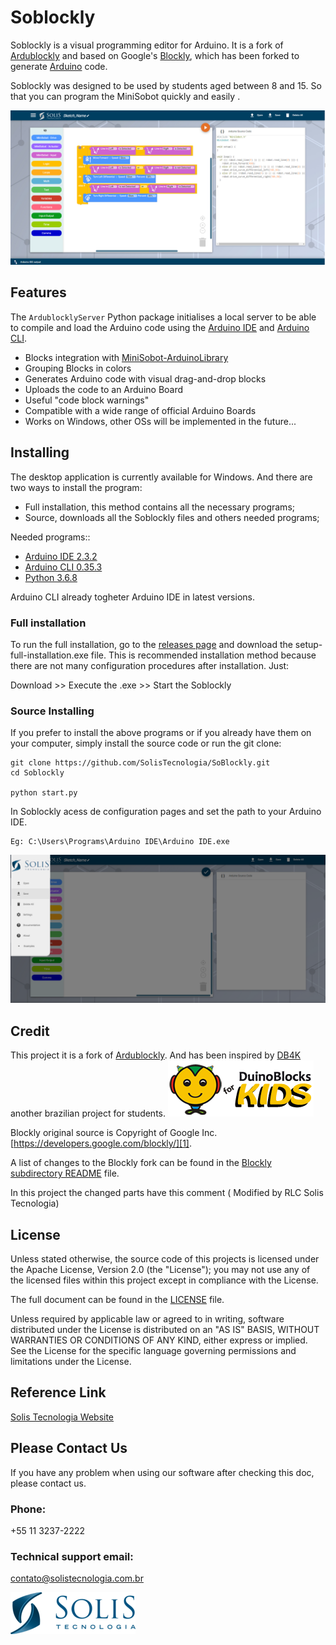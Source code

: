 # Soblockly
Soblockly is a visual programming editor for Arduino. It is a fork of [Ardublockly][3] and based on Google's [Blockly][1], which has been forked to generate [Arduino][4] code.

Soblockly was designed to be used by students aged between 8 and 15. So that you can program the MiniSobot quickly and easily .  


![Ardublockly desktop program screenshot][desktop_screeshot]


## Features
The `ArdublocklyServer` Python package initialises a local server to be able to compile and load the Arduino code using the [Arduino IDE][2] and [Arduino CLI][6].

* Blocks integration with [MiniSobot-ArduinoLibrary][7]
* Grouping Blocks in colors
* Generates Arduino code with visual drag-and-drop blocks
* Uploads the code to an Arduino Board
* Useful "code block warnings"
* Compatible with a wide range of official Arduino Boards
* Works on Windows, other OSs will be implemented in the future...

## Installing 
The desktop application is currently available for Windows. And there are two ways to install the program:
 * Full installation, this method contains all the necessary programs;
 * Source, downloads all the Soblockly files and others needed programs;

Needed programs::

* [Arduino IDE 2.3.2](https://www.arduino.cc/en/software)
* [Arduino CLI 0.35.3](https://github.com/arduino/arduino-cli/releases/tag/v0.35.3) 
* [Python 3.6.8](https://www.python.org/downloads/release/python-368/)

Arduino CLI already togheter Arduino IDE in latest versions.


### Full installation
To run the full installation, go to the [releases page](https://github.com/SolisTecnologia/Soblockly/releases) and download the setup-full-installation.exe file. This is recommended installation method because there are not many configuration procedures after installation. Just:

 Download >> Execute the .exe >> Start the Soblockly

### Source Installing

If you prefer to install the above programs or if you already have them on your computer, simply install the source code or run the git clone:

```
git clone https://github.com/SolisTecnologia/SoBlockly.git
cd Soblockly

python start.py
```

In Soblockly acess de configuration pages and set the path to your Arduino IDE.
```
Eg: C:\Users\Programs\Arduino IDE\Arduino IDE.exe
```

![alt text](ardublockly/img/config_screen.png)


## Credit
This project it is a fork of [Ardublockly][3].
And has been inspired by [DB4K][5] another brazilian project for students. 
![DB4K desktop program screenshot][DB4K_logo]

Blockly original source is Copyright of Google Inc. [https://developers.google.com/blockly/][1].

A list of changes to the Blockly fork can be found in the [Blockly subdirectory README][17] file.

In this project the changed parts have this comment ( Modified by RLC Solis Tecnologia)
 
## License
Unless stated otherwise, the source code of this projects is
licensed under the Apache License, Version 2.0 (the "License");
you may not use any of the licensed files within this project
except in compliance with the License.

The full document can be found in the [LICENSE][9] file.

Unless required by applicable law or agreed to in writing, software
distributed under the License is distributed on an "AS IS" BASIS,
WITHOUT WARRANTIES OR CONDITIONS OF ANY KIND, either express or implied.
See the License for the specific language governing permissions and
limitations under the License.

## Reference Link
[Solis Tecnologia Website](https://solistecnologia.com/produtos/robotsingle)

## Please Contact Us
If you have any problem when using our software after checking this doc, please contact us.

### Phone:
+55 11 3237-2222

### Technical support email: 
contato@solistecnologia.com.br

![](ardublockly/img/solislogoazul.png)


[1]: https://developers.google.com/blockly/
[2]: http://www.arduino.cc/en/main/software/
[3]: https://github.com/carlosperate/ardublockly
[4]: http://www.arduino.cc
[5]: http://www.nce.ufrj.br/ginape/livre/paginas/db4k/db4k.html
[6]: https://www.arduino.cc/pro/software-pro-cli/
[7]: https://github.com/SolisTecnologia/MiniSobot-ArduinoLibrary
[9]: ./LICENSE
[8]: https://github.com/SolisTecnologia/Soblockly/releases/
[17]: blockly/README.md


[desktop_screeshot]: ardublockly/img/print.png
[web_screenshot_responsive]: http://carlosperate.github.io/ardublockly/images/screenshot_material_all_small.jpg
[web_screenshot_classic]: http://carlosperate.github.io/ardublockly/images/screenshot_1.png
[DB4K_logo]: ardublockly/img/logo_db4k_inicio.png
[Ardublockly_logo]:ardublockly/img/ardublockly_splash.png
